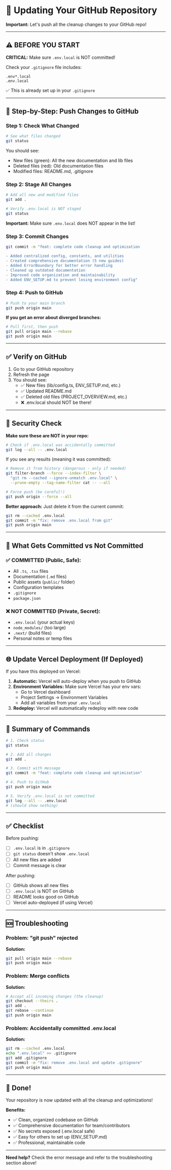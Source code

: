 # 🔄 Updating Your GitHub Repository

**Important:** Let's push all the cleanup changes to your GitHub repo!

---

## ⚠️ BEFORE YOU START

**CRITICAL:** Make sure `.env.local` is NOT committed!

Check your `.gitignore` file includes:
```
.env*.local
.env.local
```

✅ This is already set up in your `.gitignore`

---

## 🚀 Step-by-Step: Push Changes to GitHub

### Step 1: Check What Changed

```bash
# See what files changed
git status
```

You should see:
- New files (green): All the new documentation and lib files
- Deleted files (red): Old documentation files
- Modified files: README.md, .gitignore

### Step 2: Stage All Changes

```bash
# Add all new and modified files
git add .

# Verify .env.local is NOT staged
git status
```

**Important:** Make sure `.env.local` does NOT appear in the list!

### Step 3: Commit Changes

```bash
git commit -m "feat: complete code cleanup and optimization

- Added centralized config, constants, and utilities
- Created comprehensive documentation (5 new guides)
- Added ErrorBoundary for better error handling
- Cleaned up outdated documentation
- Improved code organization and maintainability
- Added ENV_SETUP.md to prevent losing environment config"
```

### Step 4: Push to GitHub

```bash
# Push to your main branch
git push origin main
```

**If you get an error about diverged branches:**
```bash
# Pull first, then push
git pull origin main --rebase
git push origin main
```

---

## ✅ Verify on GitHub

1. Go to your GitHub repository
2. Refresh the page
3. You should see:
   - ✅ New files (lib/config.ts, ENV_SETUP.md, etc.)
   - ✅ Updated README.md
   - ✅ Deleted old files (PROJECT_OVERVIEW.md, etc.)
   - ❌ .env.local should NOT be there!

---

## 🔐 Security Check

**Make sure these are NOT in your repo:**

```bash
# Check if .env.local was accidentally committed
git log --all -- .env.local
```

If you see any results (meaning it was committed):

```bash
# Remove it from history (dangerous - only if needed)
git filter-branch --force --index-filter \
  "git rm --cached --ignore-unmatch .env.local" \
  --prune-empty --tag-name-filter cat -- --all

# Force push (be careful!)
git push origin --force --all
```

**Better approach:** Just delete it from the current commit:
```bash
git rm --cached .env.local
git commit -m "fix: remove .env.local from git"
git push origin main
```

---

## 📝 What Gets Committed vs Not Committed

### ✅ COMMITTED (Public, Safe):
- All `.ts`, `.tsx` files
- Documentation (`.md` files)
- Public assets (`public/` folder)
- Configuration templates
- `.gitignore`
- `package.json`

### ❌ NOT COMMITTED (Private, Secret):
- `.env.local` (your actual keys)
- `node_modules/` (too large)
- `.next/` (build files)
- Personal notes or temp files

---

## 🌐 Update Vercel Deployment (If Deployed)

If you have this deployed on Vercel:

1. **Automatic:** Vercel will auto-deploy when you push to GitHub
2. **Environment Variables:** Make sure Vercel has your env vars:
   - Go to Vercel dashboard
   - Project Settings → Environment Variables
   - Add all variables from your `.env.local`
3. **Redeploy:** Vercel will automatically redeploy with new code

---

## 🎯 Summary of Commands

```bash
# 1. Check status
git status

# 2. Add all changes
git add .

# 3. Commit with message
git commit -m "feat: complete code cleanup and optimization"

# 4. Push to GitHub
git push origin main

# 5. Verify .env.local is not committed
git log --all -- .env.local
# (should show nothing)
```

---

## ✅ Checklist

Before pushing:
- [ ] `.env.local` is in `.gitignore`
- [ ] `git status` doesn't show `.env.local`
- [ ] All new files are added
- [ ] Commit message is clear

After pushing:
- [ ] GitHub shows all new files
- [ ] `.env.local` is NOT on GitHub
- [ ] README looks good on GitHub
- [ ] Vercel auto-deployed (if using Vercel)

---

## 🆘 Troubleshooting

### Problem: "git push" rejected
**Solution:**
```bash
git pull origin main --rebase
git push origin main
```

### Problem: Merge conflicts
**Solution:**
```bash
# Accept all incoming changes (the cleanup)
git checkout --theirs .
git add .
git rebase --continue
git push origin main
```

### Problem: Accidentally committed .env.local
**Solution:**
```bash
git rm --cached .env.local
echo ".env.local" >> .gitignore
git add .gitignore
git commit -m "fix: remove .env.local and update .gitignore"
git push origin main
```

---

## 🎉 Done!

Your repository is now updated with all the cleanup and optimizations!

**Benefits:**
- ✅ Clean, organized codebase on GitHub
- ✅ Comprehensive documentation for team/contributors
- ✅ No secrets exposed (.env.local safe)
- ✅ Easy for others to set up (ENV_SETUP.md)
- ✅ Professional, maintainable code

---

**Need help?** Check the error message and refer to the troubleshooting section above!

